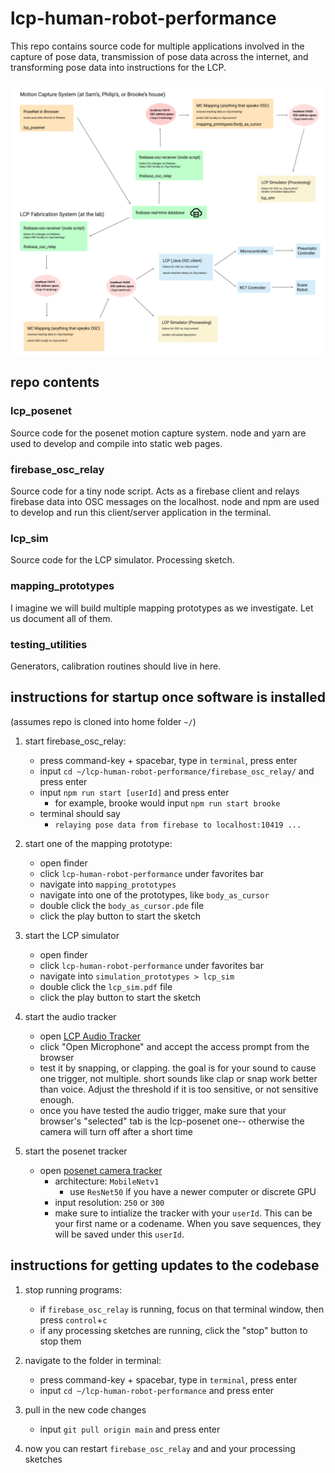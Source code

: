 # lcp-human-robot-performance

This repo contains source code for multiple applications involved in the capture of pose data, transmission of pose data across the internet, and transforming pose data into instructions for the LCP.

![system diagram](https://raw.githubusercontent.com/philipkobernik/lcp-human-robot-performance/main/system-diagram-1.png)

## repo contents

### lcp_posenet
Source code for the posenet motion capture system. node and yarn are used to develop and compile into static web pages.

### firebase_osc_relay
Source code for a tiny node script. Acts as a firebase client and relays firebase data into OSC messages on the localhost. node and npm are used to develop and run this client/server application in the terminal.

### lcp_sim
Source code for the LCP simulator. Processing sketch.

### mapping_prototypes
I imagine we will build multiple mapping prototypes as we investigate. Let us document all of them.

### testing_utilities
Generators, calibration routines should live in here.

## instructions for startup once software is installed
(assumes repo is cloned into home folder `~/`)

1. start firebase_osc_relay:
    * press command-key + spacebar, type in `terminal`, press enter
    * input `cd ~/lcp-human-robot-performance/firebase_osc_relay/` and press enter
    * input `npm run start [userId]` and press enter
        * for example, brooke would input `npm run start brooke`
    * terminal should say
        * `relaying pose data from firebase to localhost:10419 ...`


2. start one of the mapping prototype:
    * open finder
    * click `lcp-human-robot-performance` under favorites bar
    * navigate into `mapping_prototypes`
    * navigate into one of the prototypes, like `body_as_cursor`
    * double click the `body_as_cursor.pde` file
    * click the play button to start the sketch


3. start the LCP simulator
    * open finder
    * click `lcp-human-robot-performance` under favorites bar
    * navigate into `simulation_prototypes > lcp_sim`
    * double click the `lcp_sim.pdf` file
    * click the play button to start the sketch
    
4. start the audio tracker
    * open [LCP Audio Tracker](https://lcp-audio.surge.sh/)
    * click "Open Microphone" and accept the access prompt from the browser
    * test it by snapping, or clapping. the goal is for your sound to cause one trigger, not multiple. short sounds like clap or snap work better than voice. Adjust the threshold if it is too sensitive, or not sensitive enough.
    * once you have tested the audio trigger, make sure that your browser's "selected" tab is the lcp-posenet one-- otherwise the camera will turn off after a short time

4. start the posenet tracker
    * open [posenet camera tracker](https://lcp-posenet.surge.sh/camera.html)
        * architecture: `MobileNetv1`
            * use `ResNet50` if you have a newer computer or discrete GPU
        * input resolution: `250` or `300`
        * make sure to intialize the tracker with your `userId`. This can be your first name or a codename. When you save sequences, they will be saved under this `userId`.


## instructions for getting updates to the codebase
1. stop running programs:
    * if `firebase_osc_relay` is running, focus on that terminal window, then press `control`+`c`
    * if any processing sketches are running, click the "stop" button to stop them


2. navigate to the folder in terminal:
    * press command-key + spacebar, type in `terminal`, press enter
    * input `cd ~/lcp-human-robot-performance` and press enter


3. pull in the new code changes
    * input `git pull origin main` and press enter


4. now you can restart `firebase_osc_relay` and and your processing sketches
